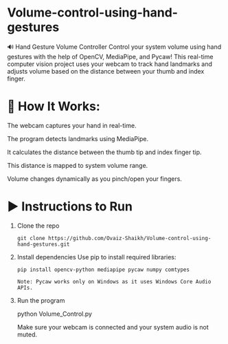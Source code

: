 # Volume-control-using-hand-gestures

🔊 Hand Gesture Volume Controller
Control your system volume using hand gestures with the help of OpenCV, MediaPipe, and Pycaw! This real-time computer vision project uses your webcam to track hand landmarks and adjusts volume based on the distance between your thumb and index finger.

# 📸 How It Works:

The webcam captures your hand in real-time.

The program detects landmarks using MediaPipe.

It calculates the distance between the thumb tip and index finger tip.

This distance is mapped to system volume range.

Volume changes dynamically as you pinch/open your fingers.



# ▶️ Instructions to Run
1. Clone the repo

       git clone https://github.com/Ovaiz-Shaikh/Volume-control-using-hand-gestures.git
 

2. Install dependencies
       Use pip to install required libraries:

       pip install opencv-python mediapipe pycaw numpy comtypes

       Note: Pycaw works only on Windows as it uses Windows Core Audio APIs.


3. Run the program
 
      python Volume_Control.py

      Make sure your webcam is connected and your system audio is not muted.
